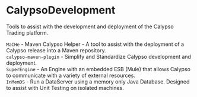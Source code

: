 CalypsoDevelopment
============================

Tools to assist with the development and deployment of the Calypso Trading platform.

`MaCHe` - Maven Calypso Helper - A tool to assist with the deployment of a Calypso release into a Maven repository.  
`calypso-maven-plugin` - Simplify and Standardize Calypso development and deployment.  
`SuperEngine` - An Engine with an embedded ESB (Mule) that allows Calypso to communicate with a variety of external resources.  
`InMemDS` - Run a DataServer using a memory only Java Database. Designed to assist with Unit Testing on isolated machines.
